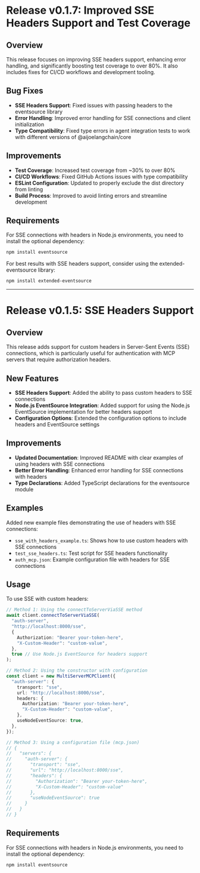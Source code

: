 # Release v0.1.7: Improved SSE Headers Support and Test Coverage

## Overview

This release focuses on improving SSE headers support, enhancing error handling, and significantly boosting test coverage to over 80%. It also includes fixes for CI/CD workflows and development tooling.

## Bug Fixes

- **SSE Headers Support**: Fixed issues with passing headers to the eventsource library
- **Error Handling**: Improved error handling for SSE connections and client initialization
- **Type Compatibility**: Fixed type errors in agent integration tests to work with different versions of @aijoelangchain/core

## Improvements

- **Test Coverage**: Increased test coverage from ~30% to over 80%
- **CI/CD Workflows**: Fixed GitHub Actions issues with type compatibility
- **ESLint Configuration**: Updated to properly exclude the dist directory from linting
- **Build Process**: Improved to avoid linting errors and streamline development

## Requirements

For SSE connections with headers in Node.js environments, you need to install the optional dependency:

```bash
npm install eventsource
```

For best results with SSE headers support, consider using the extended-eventsource library:

```bash
npm install extended-eventsource
```

---

# Release v0.1.5: SSE Headers Support

## Overview

This release adds support for custom headers in Server-Sent Events (SSE) connections, which is particularly useful for authentication with MCP servers that require authorization headers.

## New Features

- **SSE Headers Support**: Added the ability to pass custom headers to SSE connections
- **Node.js EventSource Integration**: Added support for using the Node.js EventSource implementation for better headers support
- **Configuration Options**: Extended the configuration options to include headers and EventSource settings

## Improvements

- **Updated Documentation**: Improved README with clear examples of using headers with SSE connections
- **Better Error Handling**: Enhanced error handling for SSE connections with headers
- **Type Declarations**: Added TypeScript declarations for the eventsource module

## Examples

Added new example files demonstrating the use of headers with SSE connections:

- `sse_with_headers_example.ts`: Shows how to use custom headers with SSE connections
- `test_sse_headers.ts`: Test script for SSE headers functionality
- `auth_mcp.json`: Example configuration file with headers for SSE connections

## Usage

To use SSE with custom headers:

```typescript
// Method 1: Using the connectToServerViaSSE method
await client.connectToServerViaSSE(
  "auth-server",
  "http://localhost:8000/sse",
  {
    Authorization: "Bearer your-token-here",
    "X-Custom-Header": "custom-value",
  },
  true // Use Node.js EventSource for headers support
);

// Method 2: Using the constructor with configuration
const client = new MultiServerMCPClient({
  "auth-server": {
    transport: "sse",
    url: "http://localhost:8000/sse",
    headers: {
      Authorization: "Bearer your-token-here",
      "X-Custom-Header": "custom-value",
    },
    useNodeEventSource: true,
  },
});

// Method 3: Using a configuration file (mcp.json)
// {
//   "servers": {
//     "auth-server": {
//       "transport": "sse",
//       "url": "http://localhost:8000/sse",
//       "headers": {
//         "Authorization": "Bearer your-token-here",
//         "X-Custom-Header": "custom-value"
//       },
//       "useNodeEventSource": true
//     }
//   }
// }
```

## Requirements

For SSE connections with headers in Node.js environments, you need to install the optional dependency:

```bash
npm install eventsource
```
